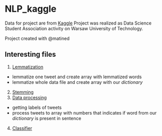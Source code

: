# NLP_kaggle
Data for project are from [Kaggle](https://www.kaggle.com/c/nlp-getting-started/overview)
Project was realized as Data Science Student Association activity on Warsaw University of Technology.

Project created with @matined

## Interesting files
1. [Lemmatization](https://github.com/szaryvip/NLP_kaggle/blob/main/lemmatization/lemmatization.py)
  - lemmatize one tweet and create array with lemmatized words
  - lemmatize whole data file and create array with our *dictionary*  
2. [Stemming](https://github.com/szaryvip/NLP_kaggle/blob/main/stemming/stemming.ipynb)
3. [Data processing](https://github.com/szaryvip/NLP_kaggle/blob/main/bag_of_words.py)
  - getting labels of tweets
  - process tweets to array with numbers that indicates if word from our *dictionary* is present in sentence
4. [Classifier](https://github.com/szaryvip/NLP_kaggle/blob/main/nlp_classifier.ipynb)
